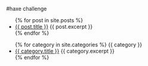 #haxe challenge

<ul>
  {% for post in site.posts %}
    <li>
      <a href="{{ post.url | absolute_url }}">{{ post.title }}</a>
	  {{ post.excerpt }}
    </li>
  {% endfor %}
</ul>


<ul>
  {% for category in site.categories %}
  {{ category }}
    <li>
      <a href="{{ category.url | absolute_url }}">{{ category.title }}</a>
	  {{ category.excerpt }}
    </li>
  {% endfor %}
</ul>
